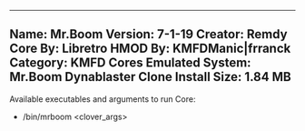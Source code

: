 -----------------------
Name: Mr.Boom
Version: 7-1-19
Creator: Remdy
Core By: Libretro
HMOD By: KMFDManic|frranck
Category: KMFD Cores
Emulated System: Mr.Boom Dynablaster Clone
Install Size: 1.84 MB
-----------------------
Available executables and arguments to run Core:
- /bin/mrboom <rom> <clover_args>
